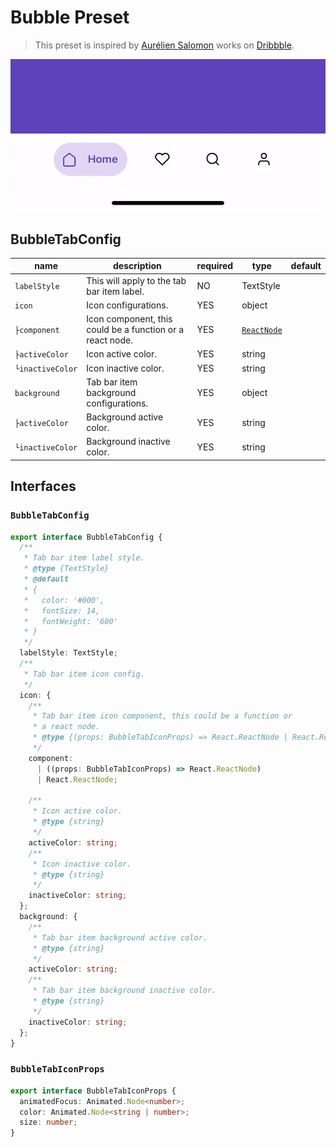 # Bubble Preset

> This preset is inspired by [Aurélien Salomon](https://dribbble.com/aureliensalomon) works on [Dribbble](https://dribbble.com/shots/5925052-Google-Bottom-Bar-Navigation-Pattern-Mobile-UX-Design).

![Bubble Preview](/docs/previews/bubble.gif)

## BubbleTabConfig

| name              | description                                               | required | type                  | default |
| ----------------- | --------------------------------------------------------- | -------- | --------------------- | ------- |
| `labelStyle`      | This will apply to the tab bar item label.                | NO       | TextStyle             |         |
| `icon`            | Icon configurations.                                      | YES      | object                |         |
| `├component`     | Icon component, this could be a function or a react node. | YES      | [`ReactNode`](#L46) |         |
| `├activeColor`   | Icon active color.                                        | YES      | string                |         |
| `└inactiveColor` | Icon inactive color.                                      | YES      | string                |         |
| `background`      | Tab bar item background configurations.                   | YES      | object                |         |
| `├activeColor`   | Background active color.                                  | YES      | string                |         |
| `└inactiveColor` | Background inactive color.                                | YES      | string                |         |

## Interfaces

### `BubbleTabConfig`

```ts
export interface BubbleTabConfig {
  /**
   * Tab bar item label style.
   * @type {TextStyle}
   * @default
   * {
   *   color: '#000',
   *   fontSize: 14,
   *   fontWeight: '600'
   * }
   */
  labelStyle: TextStyle;
  /**
   * Tab bar item icon config.
   */
  icon: {
    /**
     * Tab bar item icon component, this could be a function or
     * a react node.
     * @type {(props: BubbleTabIconProps) => React.ReactNode | React.ReactNode}
     */
    component:
      | ((props: BubbleTabIconProps) => React.ReactNode)
      | React.ReactNode;

    /**
     * Icon active color.
     * @type {string}
     */
    activeColor: string;
    /**
     * Icon inactive color.
     * @type {string}
     */
    inactiveColor: string;
  };
  background: {
    /**
     * Tab bar item background active color.
     * @type {string}
     */
    activeColor: string;
    /**
     * Tab bar item background inactive color.
     * @type {string}
     */
    inactiveColor: string;
  };
}
```

### `BubbleTabIconProps`

```ts
export interface BubbleTabIconProps {
  animatedFocus: Animated.Node<number>;
  color: Animated.Node<string | number>;
  size: number;
}
```
